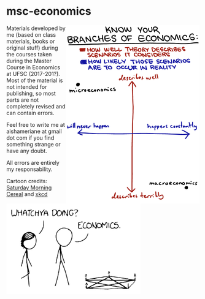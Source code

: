 # msc-economics

<p align = "left">
    <img src="https://github.com/aishameriane/msc-economics/blob/master/20130919.png" alt="Choose your destiny" width="350" align = "right">
  
Materials developed by me (based on class materials, books or original stuff) during the courses taken during the Master Course in Economics at UFSC (2017-201?). Most of the material is not intended for publishing, so most parts are not completely revised and can contain errors.

Feel free to write me at aishameriane at gmail dot com if you find something strange or have any doubt.

All errors are entirely my responsability.

Cartoon credits: [Saturday Morning Cereal](http://www.smbc-comics.com/?id=3117) and [xkcd](https://what-if.xkcd.com/111/)

<p align = "left">
    <img src="https://github.com/aishameriane/msc-economics/blob/master/economics.png" alt="Witchnomics" width="350" align = "left">
